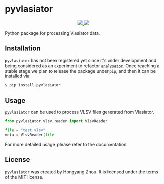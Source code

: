 # pyvlasiator

<p align="center">
  <a href="https://github.com/henry2004y/pyvlasiator/actions">
    <img src="https://github.com/henry2004y/pyvlasiator/actions/workflows/CI.yml/badge.svg">
  </a>
  <a href="https://app.codecov.io/gh/henry2004y/pyvlasiator/">
    <img src="https://img.shields.io/codecov/c/github/henry2004y/pyvlasiator">
  </a>
</p>

Python package for processing Vlasiator data.

## Installation

`pyvlasiator` has not been registered yet since it's under development and being considered
as an experiment to refactor [`analysator`](https://github.com/fmihpc/analysator).
Once reaching a stable stage we plan to release the package under `pip`, and then it can be
installed via

```bash
$ pip install pyvlasiator
```

## Usage

`pyvlasiator` can be used to process VLSV files generated from Vlasiator.

```python
from pyvlasiator.vlsv.reader import VlsvReader

file = "test.vlsv"
meta = VlsvReader(file)
```

For more detailed usage, please refer to the documentation.

## License

`pyvlasiator` was created by Hongyang Zhou. It is licensed under the terms of the MIT license.
